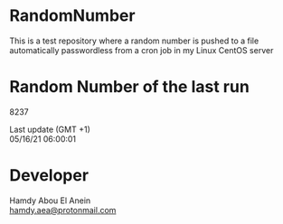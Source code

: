 # RandomNumber    
This is a test repository where a random number is pushed to a file automatically passwordless from a cron job in my Linux CentOS server    
# Random Number of the last run   
8237
      
Last update (GMT +1)    
05/16/21 06:00:01
# Developer    
Hamdy Abou El Anein   
hamdy.aea@protonmail.com

